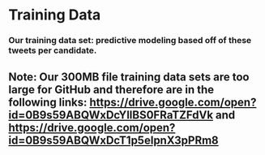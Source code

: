 # Training Data

### Our training data set: predictive modeling based off of these tweets per candidate. 
## Note: Our 300MB file training data sets are too large for GitHub and therefore are in the following links: https://drive.google.com/open?id=0B9s59ABQWxDcYllBS0FRaTZFdVk and https://drive.google.com/open?id=0B9s59ABQWxDcT1p5elpnX3pPRm8

